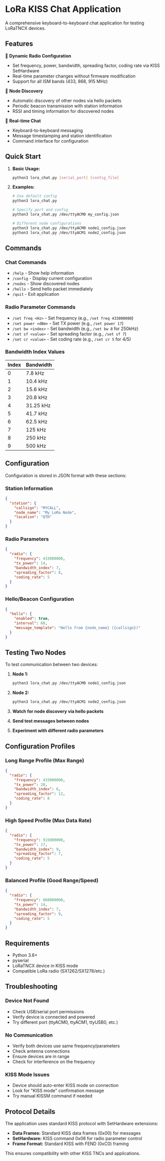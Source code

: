 # LoRa KISS Chat Application

A comprehensive keyboard-to-keyboard chat application for testing LoRaTNCX devices.

## Features

🔧 **Dynamic Radio Configuration**
- Set frequency, power, bandwidth, spreading factor, coding rate via KISS SetHardware
- Real-time parameter changes without firmware modification
- Support for all ISM bands (433, 868, 915 MHz)

📡 **Node Discovery** 
- Automatic discovery of other nodes via hello packets
- Periodic beacon transmission with station information
- RSSI and timing information for discovered nodes

💬 **Real-time Chat**
- Keyboard-to-keyboard messaging
- Message timestamping and station identification
- Command interface for configuration

## Quick Start

1. **Basic Usage:**
   ```bash
   python3 lora_chat.py [serial_port] [config_file]
   ```

2. **Examples:**
   ```bash
   # Use default config
   python3 lora_chat.py
   
   # Specify port and config
   python3 lora_chat.py /dev/ttyACM0 my_config.json
   
   # Different node configurations
   python3 lora_chat.py /dev/ttyACM0 node1_config.json
   python3 lora_chat.py /dev/ttyACM1 node2_config.json
   ```

## Commands

### Chat Commands
- `/help` - Show help information
- `/config` - Display current configuration
- `/nodes` - Show discovered nodes
- `/hello` - Send hello packet immediately
- `/quit` - Exit application

### Radio Parameter Commands
- `/set freq <Hz>` - Set frequency (e.g., `/set freq 433000000`)
- `/set power <dBm>` - Set TX power (e.g., `/set power 17`)
- `/set bw <index>` - Set bandwidth (e.g., `/set bw 8` for 250kHz)
- `/set sf <value>` - Set spreading factor (e.g., `/set sf 7`)
- `/set cr <value>` - Set coding rate (e.g., `/set cr 5` for 4/5)

### Bandwidth Index Values
| Index | Bandwidth |
|-------|-----------|
| 0 | 7.8 kHz |
| 1 | 10.4 kHz |
| 2 | 15.6 kHz |
| 3 | 20.8 kHz |
| 4 | 31.25 kHz |
| 5 | 41.7 kHz |
| 6 | 62.5 kHz |
| 7 | 125 kHz |
| 8 | 250 kHz |
| 9 | 500 kHz |

## Configuration

Configuration is stored in JSON format with these sections:

### Station Information
```json
{
  "station": {
    "callsign": "MYCALL",
    "node_name": "My LoRa Node", 
    "location": "QTH"
  }
}
```

### Radio Parameters
```json
{
  "radio": {
    "frequency": 433000000,
    "tx_power": 14,
    "bandwidth_index": 7,
    "spreading_factor": 8,
    "coding_rate": 5
  }
}
```

### Hello/Beacon Configuration  
```json
{
  "hello": {
    "enabled": true,
    "interval": 60,
    "message_template": "Hello from {node_name} ({callsign})"
  }
}
```

## Testing Two Nodes

To test communication between two devices:

1. **Node 1:**
   ```bash
   python3 lora_chat.py /dev/ttyACM0 node1_config.json
   ```

2. **Node 2:**
   ```bash
   python3 lora_chat.py /dev/ttyACM1 node2_config.json
   ```

3. **Watch for node discovery via hello packets**
4. **Send test messages between nodes**
5. **Experiment with different radio parameters**

## Configuration Profiles

### Long Range Profile (Max Range)
```json
{
  "radio": {
    "frequency": 433000000,
    "tx_power": 20,
    "bandwidth_index": 6,
    "spreading_factor": 12,
    "coding_rate": 8
  }
}
```

### High Speed Profile (Max Data Rate)
```json
{
  "radio": {
    "frequency": 915000000,
    "tx_power": 17,
    "bandwidth_index": 9,
    "spreading_factor": 7,
    "coding_rate": 5
  }
}
```

### Balanced Profile (Good Range/Speed)
```json
{
  "radio": {
    "frequency": 868000000,
    "tx_power": 14,
    "bandwidth_index": 7,
    "spreading_factor": 9,
    "coding_rate": 5
  }
}
```

## Requirements

- Python 3.6+
- pyserial
- LoRaTNCX device in KISS mode
- Compatible LoRa radio (SX1262/SX1278/etc.)

## Troubleshooting

### Device Not Found
- Check USB/serial port permissions
- Verify device is connected and powered
- Try different port (ttyACM0, ttyACM1, ttyUSB0, etc.)

### No Communication
- Verify both devices use same frequency/parameters
- Check antenna connections
- Ensure devices are in range
- Check for interference on the frequency

### KISS Mode Issues
- Device should auto-enter KISS mode on connection
- Look for "KISS mode" confirmation message
- Try manual KISSM command if needed

## Protocol Details

The application uses standard KISS protocol with SetHardware extensions:

- **Data Frames:** Standard KISS data frames (0x00) for messages
- **SetHardware:** KISS command 0x06 for radio parameter control
- **Frame Format:** Standard KISS with FEND (0xC0) framing

This ensures compatibility with other KISS TNCs and applications.

